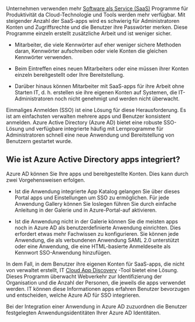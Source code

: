 Unternehmen verwenden mehr [Software als Service (SaaS)](https://azure.microsoft.com/overview/what-is-saas/) Programme für Produktivität da Cloud-Technologie und Tools werden mehr verfügbar. Mit steigender Anzahl der SaaS-apps wird es schwierig für Administratoren Konten und Zugriffsrechte und die Benutzer ihre Passwörter merken. Diese Programme einzeln erstellt zusätzliche Arbeit und ist weniger sicher.


- Mitarbeiter, die viele Kennwörter auf eher weniger sichere Methoden daran, Kennwörter aufschreiben oder viele Konten die gleichen Kennwörter verwenden.

- Beim Eintreffen eines neuen Mitarbeiters oder eine müssen ihrer Konten einzeln bereitgestellt oder Ihre Bereitstellung.

- Darüber hinaus können Mitarbeiter mit SaaS-apps für ihre Arbeit ohne Starten IT, d. h. erstellen sie ihre eigenen Konten auf Systemen, die IT-Administratoren noch nicht genehmigt und werden nicht überwacht.  

Einmaliges Anmelden (SSO) ist eine Lösung für diese Herausforderung. Es ist am einfachsten verwalten mehrere apps und Benutzer konsistent anmelden. Azure Active Directory (Azure AD) bietet eine robuste SSO-Lösung und verfügbare integrierte häufig mit Lernprogramme für Administratoren schnell eine neue Anwendung und Bereitstellung von Benutzern gestartet wurde.


## <a name="how-does-azure-active-directory-integrate-apps"></a>Wie ist Azure Active Directory apps integriert?  

Azure AD können Sie Ihre apps und bereitgestellte Konten. Dies kann durch zwei Vorgehensweisen erfolgen.

- Ist die Anwendung integrierte App Katalog gelangen Sie über dieses Portal apps und Einstellungen um SSO zu ermöglichen. Für jede Anwendung Gallery können Sie loslegen führen Sie durch einfache Anleitung in der Galerie und in Azure-Portal-auf aktivieren.

- Ist die Anwendung nicht in der Galerie können Sie die meisten apps noch in Azure AD als benutzerdefinierte Anwendung einrichten. Dies erfordert etwas mehr Fachwissen zu konfigurieren. Sie können jede Anwendung, die als verbundenen Anwendung SAML 2.0 unterstützt oder eine Anwendung, die eine HTML-basierte Anmeldeseite als Kennwort SSO-Anwendung hinzufügen.

In dem Fall, in dem Benutzer ihre eigenen Konten für SaaS-apps, die nicht von verwaltet erstellt, IT [Cloud App Discovery](../articles/active-directory/active-directory-cloudappdiscovery-whatis.md) -Tool bietet eine Lösung. Dieses Programm überwacht Webverkehr zur Identifizierung der Organisation und die Anzahl der Personen, die jeweils die apps verwendet werden. IT können diese Informationen apps erfahren Benutzer bevorzugen und entscheiden, welche Azure AD für SSO integrieren.  

Bei der Integration einer Anwendung in Azure AD zuzuordnen die Benutzer festgelegten Anwendungsidentitäten Ihrer Azure AD Identitäten.  
